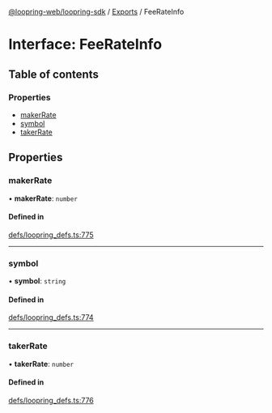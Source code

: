[@loopring-web/loopring-sdk](../README.md) / [Exports](../modules.md) / FeeRateInfo

# Interface: FeeRateInfo

## Table of contents

### Properties

- [makerRate](FeeRateInfo.md#makerrate)
- [symbol](FeeRateInfo.md#symbol)
- [takerRate](FeeRateInfo.md#takerrate)

## Properties

### makerRate

• **makerRate**: `number`

#### Defined in

[defs/loopring_defs.ts:775](https://github.com/Loopring/loopring_sdk/blob/f91f904/src/defs/loopring_defs.ts#L775)

___

### symbol

• **symbol**: `string`

#### Defined in

[defs/loopring_defs.ts:774](https://github.com/Loopring/loopring_sdk/blob/f91f904/src/defs/loopring_defs.ts#L774)

___

### takerRate

• **takerRate**: `number`

#### Defined in

[defs/loopring_defs.ts:776](https://github.com/Loopring/loopring_sdk/blob/f91f904/src/defs/loopring_defs.ts#L776)
